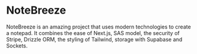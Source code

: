 # NoteBreeze
NoteBreeze is an amazing project that uses modern technologies to create a notepad. It combines the ease of Next.js, SAS model, the security of Stripe, Drizzle ORM, the styling of Tailwind, storage with Supabase and Sockets.
